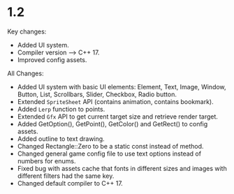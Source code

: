 # 1.2

Key changes:

- Added UI system.
- Compiler version --> C++ 17.
- Improved config assets.

All Changes:

- Added UI system with basic UI elements: Element, Text, Image, Window, Button, List, Scrollbars, Slider, Checkbox, Radio button.
- Extended `SpriteSheet` API (contains animation, contains bookmark).
- Added `Lerp` function to points.
- Extended `Gfx` API to get current target size and retrieve render target.
- Added GetOption(), GetPoint(), GetColor() and GetRect() to config assets.
- Added outline to text drawing.
- Changed Rectangle::Zero to be a static const instead of method.
- Changed general game config file to use text options instead of numbers for enums.
- Fixed bug with assets cache that fonts in different sizes and images with different filters had the same key.
- Changed default compiler to C++ 17.
